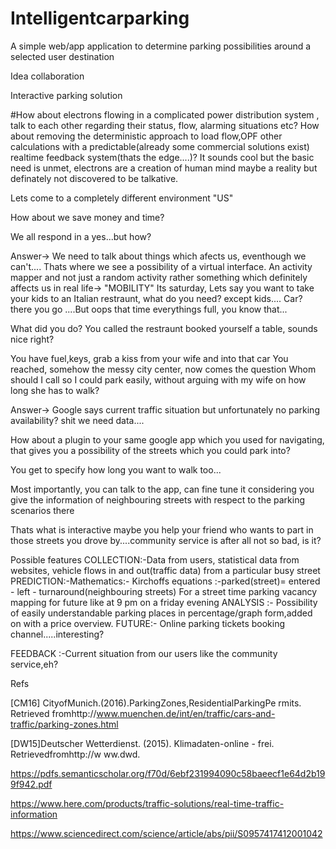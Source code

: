 # Intelligentcarparking
A simple web/app application to determine parking possibilities around a selected user destination


Idea collaboration

Interactive parking solution 

#How about electrons flowing in a complicated power distribution system , talk to each other regarding their status, flow, alarming situations etc?
How about removing the deterministic approach to load flow,OPF other calculations with a predictable(already some commercial solutions exist) realtime feedback system(thats the edge....)?
It sounds cool but the basic need is unmet, electrons are a creation of human mind maybe a reality but definately not discovered to be talkative.

Lets come to a completely different environment "US"

How about we save money and time?

We all respond in a yes...but how?

Answer-> We need to talk about things which afects us, eventhough we can't....
Thats where we see a possibility of a virtual interface.
An activity mapper and not just a random activity rather something which definitely affects us in real life-> "MOBILITY"
Its saturday,
Lets say you want to take your kids to an Italian restraunt, what do you need? except kids....
Car? there you go ....But oops that time everythings full, you know that...

What did you do? You called the restraunt booked yourself a table, sounds nice right?

You have fuel,keys, grab a kiss from your wife and into that car
You reached, somehow the messy city center, now comes the question 
Whom should I call so I could park easily, without arguing with my wife on how long she has to walk?

Answer-> Google says current traffic situation but unfortunately no parking availability? shit we need data....

How about a plugin to your same google app which you used for navigating, that gives you a possibility of the streets which you could park into?

You get to specify how long you want to walk too...

Most importantly, you can talk to the app, can fine tune it considering you give the information of neighbouring streets with respect to the parking scenarios there

Thats what is interactive maybe you help your friend who wants to part in those streets you drove by....community service is after all not so bad, is it?

Possible features
COLLECTION:-Data from users, statistical data from websites, vehicle flows in and out(traffic data) from a particular busy street
PREDICTION:-Mathematics:- Kirchoffs equations :-parked(street)= entered - left - turnaround(neighbouring streets)
For a street time parking vacancy mapping for future like at 9 pm on a friday evening
ANALYSIS :- Possibility of easily understandable parking places in percentage/graph form,added on with a price overview.
FUTURE:- Online parking tickets booking channel.....interesting?

FEEDBACK :-Current situation from our users like the community service,eh?


Refs

[CM16]  CityofMunich.(2016).ParkingZones,ResidentialParkingPe  rmits. Retrieved fromhttp://www.muenchen.de/int/en/traffic/cars-and-traffic/parking-zones.html

[DW15]Deutscher Wetterdienst. (2015). Klimadaten-online - frei.   Retrievedfromhttp://w  ww.dwd.

https://pdfs.semanticscholar.org/f70d/6ebf231994090c58baeecf1e64d2b199f942.pdf

https://www.here.com/products/traffic-solutions/real-time-traffic-information

https://www.sciencedirect.com/science/article/abs/pii/S0957417412001042
